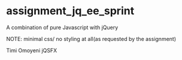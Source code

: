 assignment_jq_ee_sprint
=======================
A combination of pure Javascript with jQuery

NOTE: minimal css/ no styling at all(as requested by the assignment)

Timi Omoyeni
jQSFX
